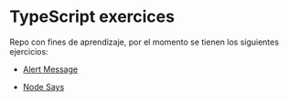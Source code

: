 # TypeScript exercices

Repo con fines de aprendizaje, por el momento se tienen los siguientes ejercicios:

- [Alert Message](tree/master/00_alert-message)

- [Node Says](tree/master/01_node-says)